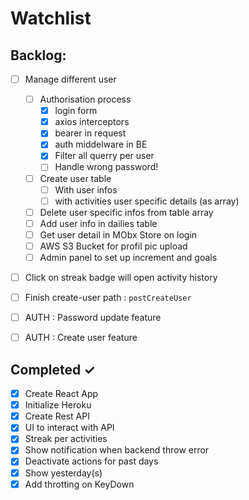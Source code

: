 # Watchlist

## Backlog:

- [ ] Manage different user
  - [ ] Authorisation process
    - [x] login form
    - [x] axios interceptors
    - [x] bearer in request
    - [x] auth middelware in BE
    - [x] Filter all querry per user
    - [ ] Handle wrong password! 
  - [ ] Create user table
    - [ ] With user infos
    - [ ] with activities user specific details (as array)
  - [ ] Delete user specific infos from table array
  - [ ] Add user info in dailies table
  - [ ] Get user detail in MObx Store on login
  - [ ] AWS S3 Bucket for profil pic upload 
  - [ ] Admin panel to set up increment and goals
- [ ] Click on streak badge will open activity history
- [ ] Finish create-user path : `postCreateUser`

- [ ] AUTH : Password update feature
- [ ] AUTH : Create user feature
 
## Completed ✓

- [x] Create React App
- [x] Initialize Heroku
- [x] Create Rest API
- [x] UI to interact with API
- [x] Streak per activities
- [x] Show notification when backend throw error
- [x] Deactivate actions for past days
- [x] Show yesterday(s)
- [x] Add throtting on KeyDown
